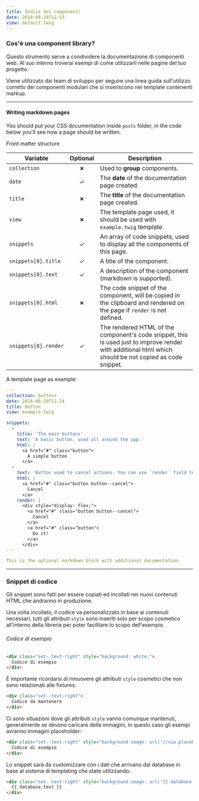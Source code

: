 ```yaml
---
title: Indice dei componenti
date: 2018-08-29T11:53
view: default.twig
---
```


### Cos'è una component library?

Questo strumento serve a condividere la documentazione di componenti web. Al suo interno troverai esempi di come utilizzarli nelle pagine del tuo progetto.

Viene utilizzato dai team di sviluppo per seguire una linea guida sull'utilizzo corretto dei componenti modulari che si inseriscono nei template contenenti markup.

---

#### Writing markdown pages

You should put your CSS documentation inside `posts` folder, in the code below you'll see how a page should be written.

Front matter structure

| Variable | Optional | Description |
|-|:-:|-|
| `collection` | **✗** | Used to **group** components. |
| `date` | ✓ | The **date** of the documentation page created. |
| `title` | **✗** | The **title** of the documentation page created. |
| `view` | **✗** | The template page used, it should be used with `example.twig` template. |
| `snippets` | ✓ | An array of code snippets, used to display all the components of this page. |
| `snippets[0].title` | ✓ | A title of the component. |
| `snippets[0].text` | ✓ | A description of the component (markdown is supported). |
| `snippets[0].html` | **✗** | The code snippet of the component, will be copied in the clipboard and rendered on the page if `render` is not defined. |
| `snippets[0].render` | ✓ | The rendered HTML of the component's code snippet, this is used just to improve render with additional html which should be not copied as code snippet. |

A template page as example:

```yaml
---
collection: buttons
date: 2018-08-29T11:24
title: Button
view: example.twig

snippets:
  -
    title: 'The main buttons'
    text: 'A basic button, used all around the app.'
    html: |
      <a href="#" class="button">
        A simple button
      </a>
  -
    text: 'Button used to cancel actions. You can use `render` field to display a different content to make better explanations on how components are displayed.'
    html: |
      <a href="#" class="button button--cancel">
        Cancel
      </a>
    render: |
      <div style="display: flex;">
        <a href="#" class="button button--cancel">
          Cancel
        </a>
        <a href="#" class="button">
          Do it!
        </a>
      </div>
---

This is the optional markdown block with additional documentation.

```

---

### Snippet di codice

Gli snippet sono fatti per essere copiati ed incollati nei nuovi contenuti HTML che andranno in produzione.

Una volta incollato, il codice va personalizzato in base ai contenuti necessari, tutti gli attributi `style` sono inseriti solo per scopo cosmetico all'interno della libreria per poter facilitare lo scopo dell'esempio.

###### Codice di esempio

```html
<div class="set--text-right" style="background: white;">
  Codice di esempio
</div>
```

È importante ricordarsi di rimuovere gli attributi `style` cosmetici che non sono relazionati alle fixtures.

```html
<div class="set--text-right">
  Codice da mantenere
</div>
```

Ci sono situazioni dove gli attributi `style` vanno comunque mantenuti, generalmente se devono caricare delle immagini, in questo caso gli esempi avranno immagini placeholder:

```html
<div class="set--text-right" style="background-image: url('//via.placeholder.com/640x480');">
  Codice di esempio
</div>
```

Lo snippet sarà da customizzare con i dati che arrivano dal database in base al sistema di templating che state utilizzando:

```html
<div class="set--text-right" style="background-image: url('{{ database.image }}');">
  {{ database.text }}
</div>
```

[bem]: https://speakerdeck.com/vitto/workshop-sass-for-bem-development
[frontsize]: https://github.com/ideatosrl/frontsize
[include-media]: http://include-media.com
[sass]: https://sass-lang.com
